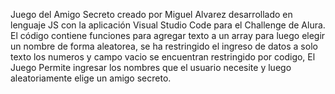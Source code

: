 Juego del Amigo Secreto creado por Miguel Alvarez desarrollado en lenguaje JS con la aplicación Visual Studio Code para el Challenge de Alura.
El código contiene funciones para agregar texto a un array para luego elegir un nombre de forma aleatorea, se ha restringido el ingreso de datos a solo texto
los numeros y campo vacio se encuentran restringido por codigo,
El Juego Permite ingresar los nombres que el usuario necesite y luego aleatoriamente elige un amigo secreto.

